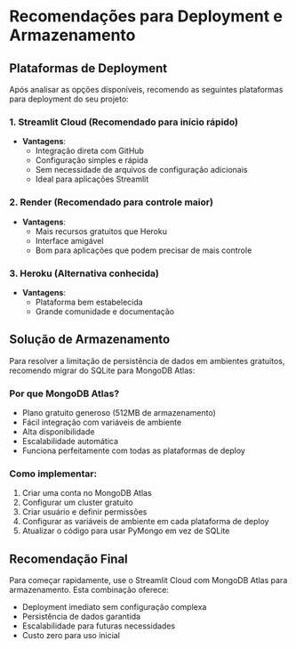 # Recomendações para Deployment e Armazenamento

## Plataformas de Deployment

Após analisar as opções disponíveis, recomendo as seguintes plataformas para deployment do seu projeto:

### 1. Streamlit Cloud (Recomendado para início rápido)
- **Vantagens**:
  - Integração direta com GitHub
  - Configuração simples e rápida
  - Sem necessidade de arquivos de configuração adicionais
  - Ideal para aplicações Streamlit

### 2. Render (Recomendado para controle maior)
- **Vantagens**:
  - Mais recursos gratuitos que Heroku
  - Interface amigável
  - Bom para aplicações que podem precisar de mais controle

### 3. Heroku (Alternativa conhecida)
- **Vantagens**:
  - Plataforma bem estabelecida
  - Grande comunidade e documentação

## Solução de Armazenamento

Para resolver a limitação de persistência de dados em ambientes gratuitos, recomendo migrar do SQLite para MongoDB Atlas:

### Por que MongoDB Atlas?
- Plano gratuito generoso (512MB de armazenamento)
- Fácil integração com variáveis de ambiente
- Alta disponibilidade
- Escalabilidade automática
- Funciona perfeitamente com todas as plataformas de deploy

### Como implementar:
1. Criar uma conta no MongoDB Atlas
2. Configurar um cluster gratuito
3. Criar usuário e definir permissões
4. Configurar as variáveis de ambiente em cada plataforma de deploy
5. Atualizar o código para usar PyMongo em vez de SQLite

## Recomendação Final

Para começar rapidamente, use o Streamlit Cloud com MongoDB Atlas para armazenamento. Esta combinação oferece:
- Deployment imediato sem configuração complexa
- Persistência de dados garantida
- Escalabilidade para futuras necessidades
- Custo zero para uso inicial